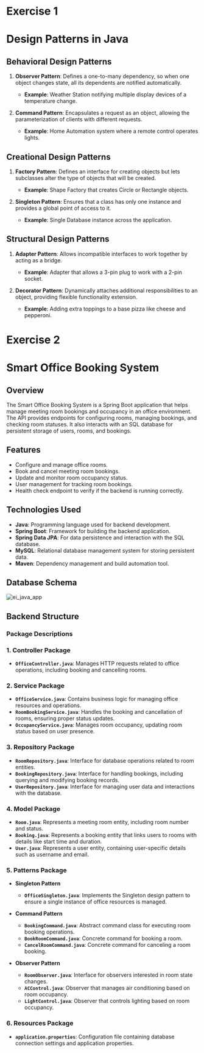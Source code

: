 
# Exercise 1
# Design Patterns in Java

## Behavioral Design Patterns

1. **Observer Pattern**: Defines a one-to-many dependency, so when one object changes state, all its dependents are notified automatically.
   - **Example**: Weather Station notifying multiple display devices of a temperature change.

2. **Command Pattern**: Encapsulates a request as an object, allowing the parameterization of clients with different requests.
   - **Example**: Home Automation system where a remote control operates lights.

## Creational Design Patterns

1. **Factory Pattern**: Defines an interface for creating objects but lets subclasses alter the type of objects that will be created.
   - **Example**: Shape Factory that creates Circle or Rectangle objects.

2. **Singleton Pattern**: Ensures that a class has only one instance and provides a global point of access to it.
   - **Example**: Single Database instance across the application.

## Structural Design Patterns

1. **Adapter Pattern**: Allows incompatible interfaces to work together by acting as a bridge.
   - **Example**: Adapter that allows a 3-pin plug to work with a 2-pin socket.

2. **Decorator Pattern**: Dynamically attaches additional responsibilities to an object, providing flexible functionality extension.
   - **Example**: Adding extra toppings to a base pizza like cheese and pepperoni.


# Exercise 2
# Smart Office Booking System

## Overview

The Smart Office Booking System is a Spring Boot application that helps manage meeting room bookings and occupancy in an office environment. The API provides endpoints for configuring rooms, managing bookings, and checking room statuses. It also interacts with an SQL database for persistent storage of users, rooms, and bookings.

## Features

- Configure and manage office rooms.
- Book and cancel meeting room bookings.
- Update and monitor room occupancy status.
- User management for tracking room bookings.
- Health check endpoint to verify if the backend is running correctly.

## Technologies Used

- **Java**: Programming language used for backend development.
- **Spring Boot**: Framework for building the backend application.
- **Spring Data JPA**: For data persistence and interaction with the SQL database.
- **MySQL**: Relational database management system for storing persistent data.
- **Maven**: Dependency management and build automation tool.

## Database Schema 

![ei_java_app](https://github.com/user-attachments/assets/b3a151f7-ed33-4e46-9191-8fe07e33b3cb)

## Backend Structure

### Package Descriptions

### 1. Controller Package
- **`OfficeController.java`**: Manages HTTP requests related to office operations, including booking and cancelling rooms.

### 2. Service Package
- **`OfficeService.java`**: Contains business logic for managing office resources and operations.
- **`RoomBookingService.java`**: Handles the booking and cancellation of rooms, ensuring proper status updates.
- **`OccupancyService.java`**: Manages room occupancy, updating room status based on user presence.

### 3. Repository Package
- **`RoomRepository.java`**: Interface for database operations related to room entities.
- **`BookingRepository.java`**: Interface for handling bookings, including querying and modifying booking records.
- **`UserRepository.java`**: Interface for managing user data and interactions with the database.

### 4. Model Package
- **`Room.java`**: Represents a meeting room entity, including room number and status.
- **`Booking.java`**: Represents a booking entity that links users to rooms with details like start time and duration.
- **`User.java`**: Represents a user entity, containing user-specific details such as username and email.

### 5. Patterns Package
- **Singleton Pattern**
  - **`OfficeSingleton.java`**: Implements the Singleton design pattern to ensure a single instance of office resources is managed.
  
- **Command Pattern**
  - **`BookingCommand.java`**: Abstract command class for executing room booking operations.
  - **`BookRoomCommand.java`**: Concrete command for booking a room.
  - **`CancelRoomCommand.java`**: Concrete command for canceling a room booking.

- **Observer Pattern**
  - **`RoomObserver.java`**: Interface for observers interested in room state changes.
  - **`ACControl.java`**: Observer that manages air conditioning based on room occupancy.
  - **`LightControl.java`**: Observer that controls lighting based on room occupancy.

### 6. Resources Package
- **`application.properties`**: Configuration file containing database connection settings and application properties.


